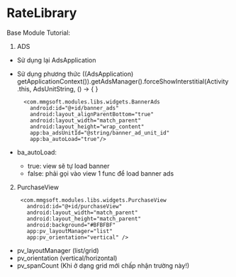 # RateLibrary
Base Module Tutorial:
1. ADS
  - Sử dụng lại AdsApplication
  - Sử dụng phương thức ((AdsApplication) getApplicationContext()).getAdsManager().forceShowInterstitial(Activity.this, AdsUnitString, () -> { }
 
          <com.mmgsoft.modules.libs.widgets.BannerAds
            android:id="@+id/banner_ads"
            android:layout_alignParentBottom="true"
            android:layout_width="match_parent"
            android:layout_height="wrap_content"
            app:ba_adsUnitId="@string/banner_ad_unit_id"
            app:ba_autoLoad="true"/>
            
  - ba_autoLoad:
    - true: view sẽ tự load banner
    - false: phải gọi vào view 1 func để load banner ads
2. PurchaseView

        <com.mmgsoft.modules.libs.widgets.PurchaseView
          android:id="@+id/purchaseView"
          android:layout_width="match_parent"
          android:layout_height="match_parent"
          android:background="#BFBFBF"
          app:pv_layoutManager="list"
          app:pv_orientation="vertical" />

  - pv_layoutManager (list/grid)
  - pv_orientation (vertical/horizontal)
  - pv_spanCount (Khi ở dạng grid mới chấp nhận trường này!)
